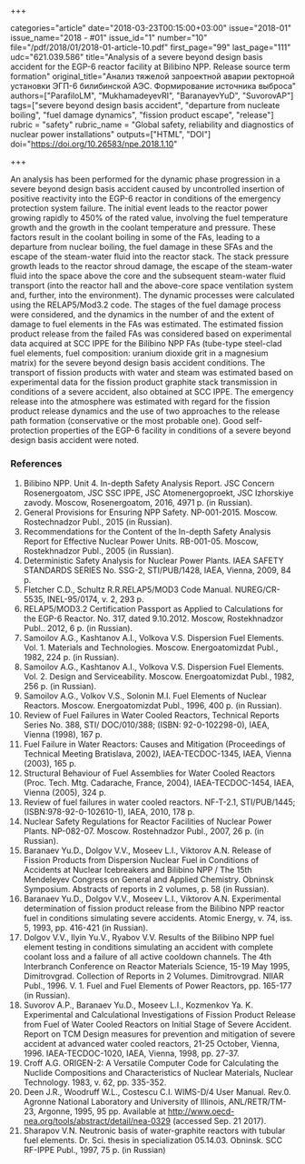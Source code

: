 +++

categories="article"
date="2018-03-23T00:15:00+03:00"
issue="2018-01"
issue_name="2018 - #01"
issue_id="1"
number="10"
file="/pdf/2018/01/2018-01-article-10.pdf"
first_page="99"
last_page="111"
udc="621.039.586"
title="Analysis of a severe beyond design basis accident for the EGP-6 reactor facility at Bilibino NPP. Release source term formation"
original_title="Анализ тяжелой запроектной аварии ректорной установки ЭГП-6 билибинской АЭС. Формирование источника выброса"
authors=["ParafiloLM", "MukhamadeyevRI", "BaranayevYuD", "SuvorovAP"]
tags=["severe beyond design basis accident", "departure from nucleate boiling", "fuel damage dynamics", "fission product escape", "release"]
rubric = "safety"
rubric_name = "Global safety, reliability and diagnostics of nuclear power installations"
outputs=["HTML", "DOI"]
doi="https://doi.org/10.26583/npe.2018.1.10"

+++

An analysis has been performed for the dynamic phase progression in a severe beyond design basis accident caused by uncontrolled insertion of positive reactivity into the EGP-6 reactor in conditions of the emergency protection system failure. The initial event leads to the reactor power growing rapidly to 450% of the rated value, involving the fuel temperature growth and the growth in the coolant temperature and pressure. These factors result in the coolant boiling in some of the FAs, leading to a departure from nuclear boiling, the fuel damage in these SFAs and the escape of the steam-water fluid into the reactor stack. The stack pressure growth leads to the reactor shroud damage, the escape of the steam-water fluid into the space above the core and the subsequent steam-water fluid transport (into the reactor hall and the above-core space ventilation system and, further, into the environment). The dynamic processes were calculated using the RELAP5/Mod3.2 code. The stages of the fuel damage process were considered, and the dynamics in the number of and the extent of damage to fuel elements in the FAs was estimated. The estimated fission product release from the failed FAs was considered based on experimental data acquired at SCC IPPE for the Bilibino NPP FAs (tube-type steel-clad fuel elements, fuel composition: uranium dioxide grit in a magnesium matrix) for the severe beyond design basis accident conditions. The transport of fission products with water and steam was estimated based on experimental data for the fission product graphite stack transmission in conditions of a severe accident, also obtained at SCC IPPE. The emergency release into the atmosphere was estimated with regard for the fission product release dynamics and the use of two approaches to the release path formation (conservative or the most probable one). Good self-protection properties of the EGP-6 facility in conditions of a severe beyond design basis accident were noted.

### References

1. Bilibino NPP. Unit 4. In-depth Safety Analysis Report. JSC Concern Rosenergoatom, JSC SSC IPPE, JSC Atomenergoproekt, JSC Izhorskiye zavody. Moscow, Rosenergoatom, 2016, 4971 p. (in Russian).
2. General Provisions for Ensuring NPP Safety. NP-001-2015. Moscow. Rostechnadzor Publ., 2015 (in Russian).
3. Recommendations for the Content of the In-depth Safety Analysis Report for Effective Nuclear Power Units. RB-001-05. Moscow, Rostekhnadzor Publ., 2005 (in Russian).
4. Deterministic Safety Analysis for Nuclear Power Plants. IAEA SAFETY STANDARDS SERIES No. SSG-2, STI/PUB/1428, IAEA, Vienna, 2009, 84 p.
5. Fletcher C.D., Schultz R.R.RELAP5/MOD3 Code Manual. NUREG/CR-5535, INEL-95/0174, v. 2, 293 p.
6. RELAP5/MOD3.2 Certification Passport as Applied to Calculations for the EGP-6 Reactor. No. 317, dated 9.10.2012. Moscow, Rostekhnadzor Publ.. 2012, 6 p. (in Russian).
7. Samoilov A.G., Kashtanov A.I., Volkova V.S. Dispersion Fuel Elements. Vol. 1. Materials and Technologies. Moscow. Energoatomizdat Publ., 1982, 224 p. (in Russian).
8. Samoilov A.G., Kashtanov A.I., Volkova V.S. Dispersion Fuel Elements. Vol. 2. Design and Serviceability. Moscow. Energoatomizdat Publ., 1982, 256 p. (in Russian).
9. Samoilov A.G., Volkov V.S., Solonin M.I. Fuel Elements of Nuclear Reactors. Moscow. Energoatomizdat Publ., 1996, 400 p. (in Russian).
10. Review of Fuel Failures in Water Cooled Reactors, Technical Reports Series No. 388, STI/ DOC/010/388; (ISBN: 92-0-102298-0), IAEA, Vienna (1998), 167 p.
11. Fuel Failure in Water Reactors: Causes and Mitigation (Proceedings of Technical Meeting Bratislava, 2002), IAEA-TECDOC-1345, IAEA, Vienna (2003), 165 p.
12. Structural Behaviour of Fuel Assemblies for Water Cooled Reactors (Proc. Tech. Mtg. Cadarache, France, 2004), IAEA-TECDOC-1454, IAEA, Vienna (2005), 324 p.
13. Review of fuel failures in water cooled reactors. NF-T-2.1, STI/PUB/1445; (ISBN:978-92-0-102610-1), IAEA, 2010, 178 p.
14. Nuclear Safety Regulations for Reactor Facilities of Nuclear Power Plants. NP-082-07. Moscow. Rostehnadzor Publ., 2007, 26 p. (in Russian).
15. Baranaev Yu.D., Dolgov V.V., Moseev L.I., Viktorov A.N. Release of Fission Products from Dispersion Nuclear Fuel in Conditions of Accidents at Nuclear Icebreakers and Bilibino NPP / The 15th Mendeleyev Congress on General and Applied Chemistry. Obninsk Symposium. Abstracts of reports in 2 volumes, p. 58 (in Russian).
16. Baranaev Yu.D., Dolgov V.V., Moseev L.I., Viktorov A.N. Experimental determination of fission product release from the Bilibino NPP reactor fuel in conditions simulating severe accidents. Atomic Energy, v. 74, iss. 5, 1993, pp. 416-421 (in Russian).
17. Dolgov V.V., Ilyin Yu.V., Ryabov V.V. Results of the Bilibino NPP fuel element testing in conditions simulating an accident with complete coolant loss and a failure of all active cooldown channels. The 4th Interbranch Conference on Reactor Materials Science, 15-19 May 1995, Dimitrovgrad. Collection of Reports in 2 Volumes. Dimitrovgrad. NIIAR Publ., 1996. V. 1. Fuel and Fuel Elements of Power Reactors, pp. 165-177 (in Russian).
18. Suvorov A.P., Baranaev Yu.D., Moseev L.I., Kozmenkov Ya. K. Experimental and Calculational Investigations of Fission Product Release from Fuel of Water Cooled Reactors on Initial Stage of Severe Accident. Report on TCM Design measures for prevention and mitigation of severe accident at advanced water cooled reactors, 21-25 October, Vienna, 1996. IAEA-TECDOC-1020, IAEA, Vienna, 1998, pp. 27-37.
19. Croff A.G. ORIGEN-2: A Versatile Computer Code for Calculating the Nuclide Compositions and Characteristics of Nuclear Materials, Nuclear Technology. 1983, v. 62, pp. 335-352.
20. Deen J.R., Woodruff W.L., Costescu C.I. WIMS-D/4 User Manual. Rev.0. Agronne National Laboratory and University of Illinois, ANL/RETR/TM-23, Argonne, 1995, 95 pp. Available at http://www.oecd-nea.org/tools/abstract/detail/nea-0329 (accessed Sep. 21 2017).
21. Sharapov V.N. Neutronic basis of water-graphite reactors with tubular fuel elements. Dr. Sci. thesis in specialization 05.14.03. Obninsk. SCC RF-IPPE Publ., 1997, 75 p. (in Russian)
